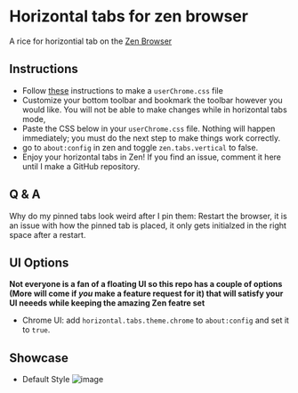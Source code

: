 # Horizontal tabs for zen browser
A rice for horizontial tab on the [Zen Browser](https://zen-browser.app/)
## Instructions
* Follow [these](https://docs.zen-browser.app/guides/live-editing) instructions to make a `userChrome.css` file
* Customize your bottom toolbar and bookmark the toolbar however you would like. You will not be able to make changes while in horizontal tabs mode,
* Paste the CSS below in your `userChrome.css` file. Nothing will happen immediately; you must do the next step to make things work correctly.
* go to `about:config` in zen and toggle `zen.tabs.vertical` to false.
* Enjoy your horizontal tabs in Zen! If you find an issue, comment it here until I make a GitHub repository.
## Q & A
Why do my pinned tabs look weird after I pin them: Restart the browser, it is an issue with how the pinned tab is placed, it only gets initialzed in the right space after a restart.
## UI Options
**Not everyone is a fan of a floating UI so this repo has a couple of options (More will come if _you_ make a feature request for it) that will satisfy your UI neeeds while keeping the amazing Zen featre set**

* Chrome UI: add `horizontal.tabs.theme.chrome` to `about:config` and set it to `true`.

## Showcase
* Default Style
![image](https://github.com/user-attachments/assets/0859b501-705e-4ef5-9d67-5559bc58c2e8)
